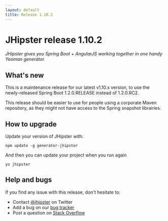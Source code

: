 ```yaml
---
layout: default
title: Release 1.10.2
---
```


JHipster release 1.10.2
==================

*JHipster gives you Spring Boot + AngularJS working together in one handy Yeoman generator.*

What's new
----------

This is a maintenance release for our latest v1.10.x version, to use the newly-released Spring Boot 1.2.0.RELEASE instead of 1.2.0.RC2.

This release should be easier to use for people using a corporate Maven repository, as they might not have access to the Spring snapshot librairies.

How to upgrade
------------

Update your version of JHipster with:

```
npm update -g generator-jhipster
```

And then you can update your project when you run again

```
yo jhipster
```

Help and bugs
--------------

If you find any issue with this release, don't hesitate to:

- Contact [@jhipster](https://twitter.com/jhipster) on Twitter
- Add a bug on our [bug tracker](https://github.com/jhipster/generator-jhipster/issues?state=open)
- Post a question on [Stack Overflow](http://stackoverflow.com/tags/jhipster/info)
